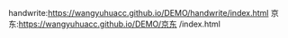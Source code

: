 
handwrite:https://wangyuhuacc.github.io/DEMO/handwrite/index.html
京东:https://wangyuhuacc.github.io/DEMO/京东 /index.html
